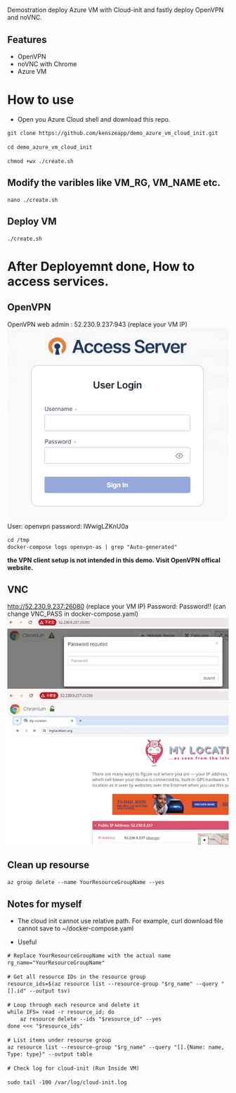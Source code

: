 #  
Demostration deploy Azure VM with Cloud-init and fastly deploy OpenVPN and noVNC.

## Features
* OpenVPN 
* noVNC with Chrome
* Azure VM

# How to use 

* Open you Azure Cloud shell and download this repo. 

```
git clone https://github.com/kenszeapp/demo_azure_vm_cloud_init.git

cd demo_azure_vm_cloud_init

chmod +wx ./create.sh
```

## Modify the varibles like VM_RG, VM_NAME etc.

```
nano ./create.sh
```

## Deploy VM
```
./create.sh
```

# After Deployemnt done, How to access services.

## OpenVPN  
OpenVPN web admin : 52.230.9.237:943   (replace your VM IP)
![OpenVPN Backend login](Assets/image.png)
User: openvpn
password: lWwigLZKnU0a
```
cd /tmp
docker-compose logs openvpn-as | grep "Auto-generated"
```
**the VPN client setup is not intended in this demo. Visit OpenVPN offical website.**


## VNC 
http://52.230.9.237:26080 (replace your VM IP)
Password: Password!!   (can change VNC_PASS in docker-compose.yaml)
![alt text](Assets/image-1.png)
![alt text](Assets/image-2.png)


## Clean up resourse 
`az group delete --name YourResourceGroupName --yes`


## Notes for myself

* The cloud init cannot use relative path. For example, curl download file cannot save to ~/docker-compose.yaml

* Useful 
```
# Replace YourResourceGroupName with the actual name
rg_name="YourResourceGroupName"

# Get all resource IDs in the resource group
resource_ids=$(az resource list --resource-group "$rg_name" --query "[].id" --output tsv)

# Loop through each resource and delete it
while IFS= read -r resource_id; do
    az resource delete --ids "$resource_id" --yes
done <<< "$resource_ids"

# List items under resourse group
az resource list --resource-group "$rg_name" --query "[].{Name: name, Type: type}" --output table

# Check log for cloud-init (Run Inside VM)

sudo tail -100 /var/log/cloud-init.log

```

